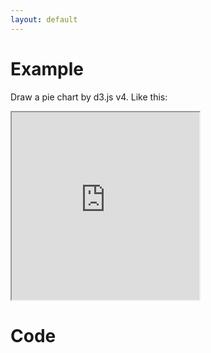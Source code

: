 ```yaml
---
layout: default
---
```


# Example
Draw a pie chart by d3.js v4.
Like this:

<iframe src="https://kyshel.github.io/GistLive/raw/?id=8cb1aaffc6b7111a9dcf00785e9eb175" scrolling="no" style="height: 300px;width:300px"></iframe>



# Code

  <canvas width="300" height="300" id="pad"></canvas>
  <script type="text/javascript">
  var data = [1, 1, 2, 3, 5, 8, 13];

  var canvas = document.getElementById("pad"),
      context = canvas.getContext("2d");

  var width = canvas.width,
      height = canvas.height,
      radius = Math.min(width, height) / 2;

  var colors = function(){
      return "hsl(" + Math.random() * 360 + ",100%,50%)";
  } 

  var arc = d3.arc()
      .outerRadius(radius - 10)
      .innerRadius(0)
      .context(context);

  var labelArc = d3.arc()
      .outerRadius(radius - 20)
      .innerRadius(radius - 20)
      .context(context);



  var pie = d3.pie();
  var arcs = pie(data);

  // move to center
  context.translate(width / 2, height / 2);


  // pie
  context.globalAlpha = 0.5;
  arcs.forEach(function(d, i) {
    context.beginPath();
    arc(d);
    context.fillStyle = colors();
    context.fill();
  });

  // num
  context.textAlign = "center";
  context.textBaseline = "middle";
  context.fillStyle = "#000";
  arcs.forEach(function(d, i) {
      var c = labelArc.centroid(d);
      context.fillText(data[i], c[0], c[1]);
  });


  </script>
  <style>
      canvas {
      padding: 0;
      margin: auto;
      display: block;


      position: absolute;
      top: 0;
      bottom: 0;
      left: 0;
      right: 0;
      }
  </style>
